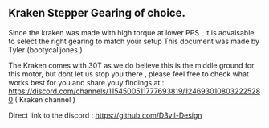 ## Kraken Stepper Gearing of choice.

Since the kraken was made with high torque at lower PPS , it is advaisable to select the right gearing to match your setup
This document was made by Tyler (bootycalljones.) 

The Kraken comes with 30T as we do believe this is the middle ground for this motor, but dont let us stop you there , please feel free to check what works best for you and share youy findings at :
https://discord.com/channels/1154500511777693819/1246930108032225280 ( Kraken channel ) 

Direct link to the discord : https://github.com/D3vil-Design
